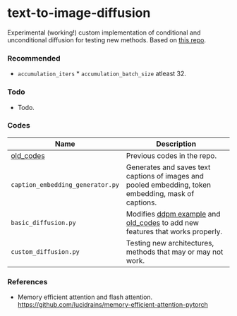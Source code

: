# text-to-image-diffusion
Experimental (working!) custom implementation of conditional and unconditional diffusion for testing new methods. Based on [this repo](https://github.com/quickgrid/pytorch-diffusion). 

### Recommended 
- `accumulation_iters` * `accumulation_batch_size` atleast 32.

### Todo
- Todo.

### Codes
| Name | Description |
| --- | --- |
| [old_codes](https://github.com/quickgrid/text-to-image-diffusion/tree/main/old_codes) | Previous codes in the repo. |
| `caption_embedding_generator.py` | Generates and saves text captions of images and pooled embedding, token embedding, mask of captions. |
| `basic_diffusion.py` | Modifies [ddpm example](https://github.com/quickgrid/pytorch-diffusion) and [old_codes](https://github.com/quickgrid/text-to-image-diffusion/tree/main/old_codes) to add new features that works properly. |
| `custom_diffusion.py` | Testing new architectures, methods that may or may not work. |

### References

- Memory efficient attention and flash attention. https://github.com/lucidrains/memory-efficient-attention-pytorch
